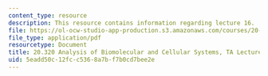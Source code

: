 ```yaml
---
content_type: resource
description: This resource contains information regarding lecture 16.
file: https://ol-ocw-studio-app-production.s3.amazonaws.com/courses/20-320-analysis-of-biomolecular-and-cellular-systems-fall-2012/5eadd50c12fcc5368a7bf7b0cd7bee2e_MIT20_320F12_Lecture16.pdf
file_type: application/pdf
resourcetype: Document
title: 20.320 Analysis of Biomolecular and Cellular Systems, TA Lecture Note 16
uid: 5eadd50c-12fc-c536-8a7b-f7b0cd7bee2e
---
```

